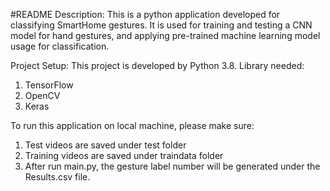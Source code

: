 #README
Description: 
This is a python application developed for classifying SmartHome gestures. It is used for training and testing a CNN model for hand gestures, and applying pre-trained machine learning model usage for classification. 

Project Setup:
This project is developed by Python 3.8. Library needed:
1. TensorFlow 
2. OpenCV
3. Keras

To run this application on local machine, please make sure:
1. Test videos are saved under test folder
2. Training videos are saved under traindata folder
3. After run main.py, the gesture label number will be generated under the Results.csv file.

